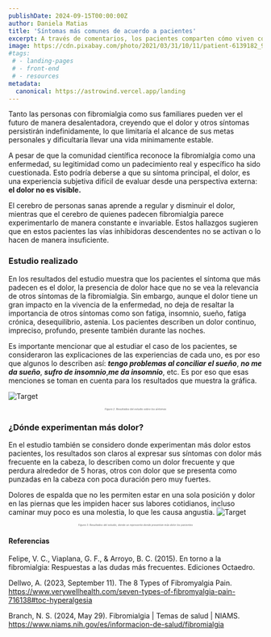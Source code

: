```yaml
---
publishDate: 2024-09-15T00:00:00Z
author: Daniela Matias
title: 'Síntomas más comunes de acuerdo a pacientes'
excerpt: A través de comentarios, los pacientes comparten cómo viven con los síntomas de este padecimiento.
image: https://cdn.pixabay.com/photo/2021/03/31/10/11/patient-6139182_960_720.png
#tags:
 # - landing-pages
 # - front-end
 # - resources
metadata:
  canonical: https://astrowind.vercel.app/landing
---
```



Tanto las personas con fibromialgia como sus familiares pueden ver el futuro de manera desalentadora, creyendo que el dolor y otros síntomas persistirán indefinidamente, lo que limitaría el alcance de sus metas personales y dificultaría llevar una vida mínimamente estable.

A pesar de que la comunidad científica reconoce la fibromialgia como una enfermedad, su legitimidad como un padecimiento real y específico ha sido cuestionada. Esto podría deberse a que su síntoma principal, el dolor, es una experiencia subjetiva difícil de evaluar desde una perspectiva externa: **el dolor no es visible.**

El cerebro de personas sanas aprende a regular y disminuir el dolor, mientras que el cerebro de quienes padecen fibromialgia parece experimentarlo de manera constante e invariable. Estos hallazgos sugieren que en estos pacientes las vías inhibidoras descendentes no se activan o lo hacen de manera insuficiente.

### Estudio realizado

En los resultados del estudio muestra que los pacientes el síntoma que más padecen es el dolor, la presencia de dolor hace que no se vea la relevancia de otros síntomas de la fibromialgia. Sin embargo, aunque el dolor tiene un gran impacto en la vivencia de la enfermedad, no deja de resaltar la importancia de otros síntomas como son fatiga, insomnio, sueño, fatiga crónica, desequilibrio, astenia. Los pacientes describen un dolor continuo, impreciso, profundo, presente también durante las noches.

Es importante mencionar que al estudiar el caso de los pacientes, se consideraron las explicaciones de las experiencias de cada uno, es por eso que algunos lo describen así: **_tengo problemas al conciliar el sueño_**, **_no me da sueño_**, **_sufro de insomnio_**,**_me da insomnio_**, etc. Es por eso que esas menciones se toman en cuenta para los resultados que muestra la gráfica.

![Target](~/assets/images/sintomas.png)
<figcaption>Figura 2. Resultados del estudio sobre los síntomas</figcaption>
<style>
figcaption {
    text-align: center;
    font-style: italic;
    font-size: 5px;
    color: #666;
}
</style>

### ¿Dónde experimentan más dolor?

En el estudio también se considero donde experimentan más dolor estos pacientes, los resultados son claros al expresar sus síntomas con dolor más frecuente en la cabeza, lo describen como un dolor frecuente y que perdura alrededor de 5 horas, otros con dolor que se presenta como punzadas en la cabeza con poca duración pero muy fuertes.

Dolores de espalda que no les permiten estar en una sola posición y dolor en las piernas que les impiden hacer sus labores cotidianos, incluso caminar muy poco es una molestia, lo que les causa angustia.
![Target](~/assets/images/dolor-de.png)
<figcaption>Figura 3. Resultados del estudio, donde se representa donde presentan más dolor los pacientes</figcaption>

#### Referencias

Felipe, V. C., Viaplana, G. F., & Arroyo, B. C. (2015). En torno a la fibromialgia: Respuestas a las dudas más frecuentes. Ediciones Octaedro.

Dellwo, A. (2023, September 11). The 8 Types of Fibromyalgia Pain. https://www.verywellhealth.com/seven-types-of-fibromyalgia-pain-716138#toc-hyperalgesia

Branch, N. S. (2024, May 29). Fibromialgia | Temas de salud | NIAMS. https://www.niams.nih.gov/es/informacion-de-salud/fibromialgia